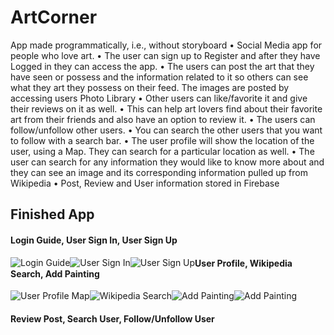 # ArtCorner

  App made programmatically, i.e., without storyboard
• Social Media app for people who love art.
• The user can sign up to Register and after they have Logged in they can access the app.
• The users can post the art that they have seen or possess and the information related to it so others can see
what they art they possess on their feed. The images are posted by accessing users Photo Library
• Other users can like/favorite it and give their reviews on it as well.
• This can help art lovers find about their favorite art from their friends and also have an option to review it.
• The users can follow/unfollow other users.
• You can search the other users that you want to follow with a search bar.
• The user profile will show the location of the user, using a Map. They can search for a particular location as well.
• The user can search for any information they would like to know more about and they can see an image and
its corresponding information pulled up from Wikipedia
• Post, Review and User information stored in Firebase

## Finished App
#### Login Guide, User Sign In, User Sign Up

<div>
<img style="float:left;" src='https://media.giphy.com/media/5UEzYQN5eo2J6nstHY/giphy.gif' title='Login Guide' alt='Login Guide'/>
<img style="float:left;" src='https://media.giphy.com/media/uTOQOqfK26Q9cPjzAm/giphy.gif' title='User Sign In' alt='User Sign In'/>
<img style="float:left;" src='https://media.giphy.com/media/4MXXgkCQYBqXZtGOS8/giphy.gif' title='User Sign Up' alt='User Sign Up'/>
</div>

#### User Profile, Wikipedia Search, Add Painting

<div>
<img style="float:left;" src='https://media.giphy.com/media/1sxvH7VqDJNFxiaccQ/giphy.gif' title='User Profile Map' alt='User Profile Map'/>
<img style="float:left;" src='https://media.giphy.com/media/3FkjQCLoQTeuwovjCh/giphy.gif' title='Wikipedia Search' alt='Wikipedia Search'/>
<img style="float:left;" src='https://i.imgur.com/bj0YqkC.gifv' title='Add Painting' alt='Add Painting'/>
</div>

![Add Painting](https://media.giphy.com/media/WNmJdJW1hRdMR4hmeg/giphy.gif)

#### Review Post, Search User, Follow/Unfollow User



